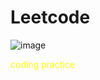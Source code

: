 # Leetcode

![image](https://github.com/minkyunglee1012/Leetcode/assets/156975194/5b0aae5e-e385-40ed-b083-d3f245191a0a)



<span style="color:yellow">coding practice</span>



